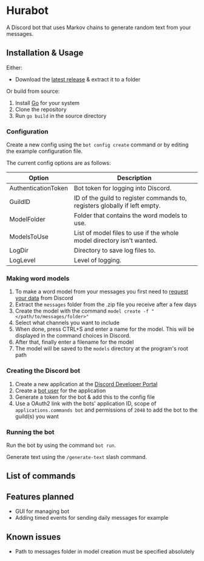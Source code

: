 # Hurabot

A Discord bot that uses Markov chains to generate random text from your messages.

## Installation & Usage

Either:

- Download the [latest release]() & extract it to a folder

Or build from source:

1. Install [Go](https://go.dev/) for your system
2. Clone the repository
3. Run `go build` in the source directory


### Configuration
Create a new config using the `bot config create` command or by editing the example configuration file.

The current config options are as follows:

| Option              | Description                                                                |
|---------------------|----------------------------------------------------------------------------|
| AuthenticationToken | Bot token for logging into Discord.                                        |
| GuildID             | ID of the guild to register commands to, registers globally if left empty. |
| ModelFolder         | Folder that contains the word models to use.                               |
| ModelsToUse         | List of model files to use if the whole model directory isn't wanted.      |
| LogDir              | Directory to save log files to.                                            |
| LogLevel            | Level of logging.                                                          |

### Making word models

1. To make a word model from your messages you first need to [request your data](https://support.discord.com/hc/en-us/articles/360004027692) from Discord
2. Extract the `messages` folder from the .zip file you receive after a few days
3. Create the model with the command `model create -f "</path/to/messages/folder>"`
4. Select what channels you want to include
5. When done, press  CTRL+S and enter a name for the model. This will be displayed in the command choices in Discord.
6. After that, finally enter a filename for the model
7. The model will be saved to the `models` directory at the program's root path


### Creating the Discord bot
1. Create a new application at the [Discord Developer Portal](https://discord.com/developers/applications)
2. Create a [bot user](https://discord.com/developers/docs/topics/oauth2#bots) for the application
3. Generate a token for the bot & add this to the config file
4. Use a OAuth2 link with the bots' application ID, scope of `applications.commands bot` and permissions of `2048` to add the bot to the guild(s) you want


### Running the bot
Run the bot by using the command `bot run`.

Generate text using the `/generate-text` slash command.

## List of commands




## Features planned

- GUI for managing bot
- Adding timed events for sending daily messages for example


## Known issues
- Path to messages folder in model creation must be specified absolutely